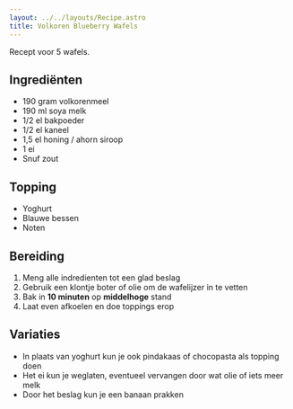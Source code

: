 ```yaml
---
layout: ../../layouts/Recipe.astro
title: Volkoren Blueberry Wafels
---
```

R﻿ecept voor 5 wafels.

## Ingrediënten

* 190 gram volkorenmeel
* 190 ml soya melk
* 1/2 el bakpoeder
* 1/2 el kaneel
* 1,5 el honing / ahorn siroop 
* 1 ei
* Snuf zout

## Topping

* Yoghurt
* Blauwe bessen
* Noten

## Bereiding

1. Meng alle indredienten tot een glad beslag
2. Gebruik een klontje boter of olie om de wafelijzer in te vetten
3. Bak in **10 minuten** op **middelhoge** stand
4. Laat even afkoelen en doe toppings erop

## Variaties

* In plaats van yoghurt kun je ook pindakaas of chocopasta als topping doen
* Het ei kun je weglaten, eventueel vervangen door wat olie of iets meer melk
* Door het beslag kun je een banaan prakken
